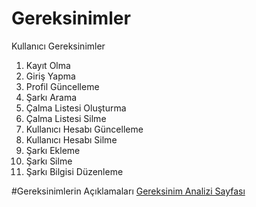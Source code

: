 # Gereksinimler

Kullanıcı Gereksinimler

1. Kayıt Olma
2. Giriş Yapma
3. Profil Güncelleme
4. Şarkı Arama
5. Çalma Listesi Oluşturma
6. Çalma Listesi Silme
7. Kullanıcı Hesabı Güncelleme
8. Kullanıcı Hesabı Silme
9. Şarkı Ekleme
10. Şarkı Silme
11. Şarkı Bilgisi Düzenleme


#Gereksinimlerin Açıklamaları
[Gereksinim Analizi Sayfası](Gereksinimler.md)
